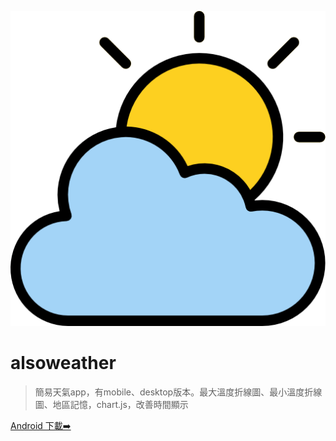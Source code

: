 ![logo](img/nURhey.png ':size=160')

# alsoweather

> 簡易天氣app，有mobile、desktop版本。最大溫度折線圖、最小溫度折線圖、地區記憶，chart.js，改善時間顯示

[Android 下載➡️](https://play.google.com/store/apps/details?id=cyou.sk5s.app.alsoweather)
